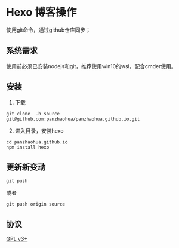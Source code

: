 # Hexo 博客操作

使用git命令，通过github仓库同步；

## 系统需求
使用前必须已安装nodejs和git，推荐使用win10的wsl，配合cmder使用。

## 安装
1. 下载
```
git clone  -b source  git@github.com:panzhaohua/panzhaohua.github.io.git
```
2. 进入目录，安装hexo
```
cd panzhaohua.github.io
npm install hexo
```


## 更新新变动

```
git push  
```
或者
```
git push origin source
```

## 协议

[GPL v3+](LICENSE)